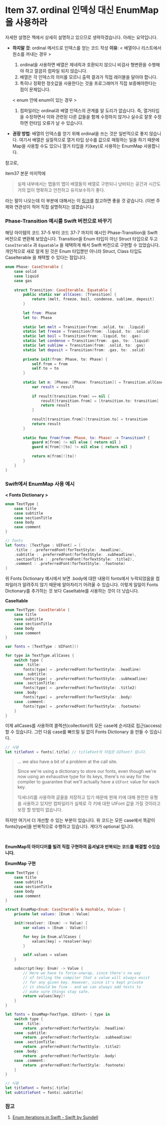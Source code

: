 # Item 37. ordinal 인덱싱 대신 EnumMap을 사용하라

자세한 설명은 책에서 상세히 설명하고 있으므로 생략하겠습니다. 아래는 요약입니다.

* **하지말 것**: ordinal 메서드로 인덱스를 얻는 코드 작성
  **이유**: 
  < 배열이나 리스트에서 원소를 꺼내는 경우 >

  1. ordinal을 사용하면 배열은 제네릭과 호환되지 않으니 비검사 형변환을 수행해야 하고 깔끔히 컴파일 되지 않습니다.
  2. 배열은 각 인덱스의 의미를 모르니 출력 결과가 직접 레이블을 달아야 합니다. 
  3. 특히나 정확한 정숫값을 사용한다는 것을 프로그래머가 직접 보증해야한다는 점이 문제입니다.

   < enum 안에 enum이 있는 경우 >

  1. 컴파일러는 ordinal과 배열 인덱스의 관계를 알 도리가 없습니다. 
     즉, 열거타입을 수정하면서 이와 관련된 다른  값들을 함께 수정하지 않거나 실수로 잘못 수정하면 런타임 오류가 날 수 있습니다. 

* **권장 방법**: 배열의 인덱스를 얻기 위해 ordinal을 쓰는 것은 일반적으로 좋지 않습니다. 여기서 배열은 실질적으로 열거 타입 상수를 값으로 매핑하는 일을 하기 때문에 Map을 사용할 수도 있으니 열거 타입을 키(key)로 사용하는 EnumMap 사용합니다.  

참고로, 

item37 본문 마지막에 

> 실제 내부에서는 맵들의 맵이 배열들의 배열로 구현되니 낭비되는 공간과 시간도 거의 없이 명확하고 안전하고 유지보수하기 좋다. 

라는 말이 나오는데 이 부분에 대해서는 이 [링크](https://www.tutorialspoint.com/difference-between-enummap-and-hashmap-in-java)를 참고하면 좋을 것 같습니다. (이번 주제와 연관성이 적어 직접 설명하지는 않겠습니다.) 

### Phase-Transition 예시를 Swift 버전으로 바꾸기 

해당 아이템의 코드 37-5 부터 코드 37-7 까지의 예시인 Phase-Transition을 Swift 버전으로 변환해 보았습니다. Transition을 Enum 타입이 아닌 Struct 타입으로 두고 `CaseIterable` 과 `Equatable` 을 채택하게 해서 Swift 버전으로 구현할 수 있었습니다. 개인적으로 새로 알게 된 것은 Enum 타입뿐만 아니라 Struct, Class 타입도 CaseIterable 을 채택할 수 있다는 점입니다.

```swift
enum Phase: CaseIterable {
    case solid
    case liquid
    case gas
    
    struct Transition: CaseIterable, Equatable {
        public static var allCases: [Transition] {
            return [melt, freeze, boil, condense, sublime, deposit]
        }
        
        let from: Phase
        let to: Phase
        
        static let melt = Transition(from: .solid, to: .liquid)
        static let freeze = Transition(from: .liquid, to: .solid)
        static let boil = Transition(from: .liquid, to: .gas)
        static let condense = Transition(from: .gas, to: .liquid)
        static let sublime = Transition(from: .solid, to: .gas)
        static let deposit = Transition(from: .gas, to: .solid)
        
        private init(from: Phase, to: Phase) {
            self.from = from
            self.to = to
        }
        
        static let m: [Phase: [Phase: Transition]] = Transition.allCases.reduce([Phase: [Phase: Transition]]()) { (result, transition) -> [Phase: [Phase: Transition]] in
            var result = result
            
            if result[transition.from] == nil {
                result[transition.from] = [transition.to: transition]
                return result
            }
            
            result[transition.from]![transition.to] = transition
            return result
        }
        
        static func from(from: Phase, to: Phase) -> Transition? {
            guard m[from] != nil else { return nil }
            guard m[from]![to] != nil else { return nil }
            
            return m[from]![to]!
        }
    }
}
```
### Swift에서 EnumMap 사용 예시

**< Fonts Dictionary >**

```swift
enum TextType {
    case title
    case subtitle
    case sectionTitle
    case body
    case comment
}

// fonts
let fonts: [TextType : UIFont] = [
    .title : .preferredFont(forTextStyle: .headline),
    .subtitle : .preferredFont(forTextStyle: .subheadline),
    .sectionTitle : .preferredFont(forTextStyle: .title2),
    .comment : .preferredFont(forTextStyle: .footnote)
]
```

위 Fonts Dictionary 예시에서 보면 .body에 대한 내용이 fonts에서 누락되었음을 컴파일러가 알려주지 않기 때문에 알아차리기 어려울 수 있습니다. 이렇게 일일이 Fonts Dictionary를 추가하는 것 보다 CaseItable를 사용하는 것이 더 낫습니다.

**CaseItable**

```swift
enum TextType: CaseIterable {
    case title
    case subtitle
    case sectionTitle
    case body
    case comment
}

var fonts = [TextType : UIFont]()

for type in TextType.allCases {
    switch type {
    case .title:
        fonts[type] = .preferredFont(forTextStyle: .headline)
    case .subtitle:
        fonts[type] = .preferredFont(forTextStyle: .subheadline)
    case .sectionTitle:
        fonts[type] = .preferredFont(forTextStyle: .title2)
    case .body:
        fonts[type] = .preferredFont(forTextStyle: .body)
    case .comment:
        fonts[type] = .preferredFont(forTextStyle: .footnote)
    }
}
```

이제 allCases를 사용하여 콜렉션(collection)의 모든 case에 순서대로 접근(access)할 수 있습니다. 그런 다음 case를 빠뜨릴 일 없이  Fonts Dictionary 을 만들 수 있습니다.

```swift
// 사용
let titleFont = fonts[.title] // titleFont의 타입은 UIFont? 입니다.
```

> ...  we also have a bit of a problem at the call site.
>
> Since we're using a dictionary to store our fonts, even though we're now using an exhaustive type for its keys, there's no way for the compiler to guarantee that we'll actually have a `UIFont` value for each key. 
>
> 딕셔너리를 사용하여 글꼴을 저장하고 있기 때문에 현재 키에 대해 완전한 유형을 사용하고 있지만 컴파일러가 실제로 각 키에 대한 UIFont 값을 가질 것이라고 보장 할 방법이 없습니다.

하지만 여기서 더 개선할 수 있는 부분이 있습니다. 위 코드는 모든 case에서 똑같이 fonts[type]을 반복적으로 수행하고 있습니다. 게다가  optional 입니다. 

<br>

**EnumMap의 아이디어를 빌려 직접 구현하여 옵셔널과 반복되는 코드를 해결할 수있습니다.**

**EnumMap 구현**

```swift
enum TextType {
    case title
    case subtitle
    case sectionTitle
    case body
    case comment
}

struct EnumMap<Enum: CaseIterable & Hashable, Value> {
    private let values: [Enum : Value]

    init(resolver: (Enum) -> Value) {
        var values = [Enum : Value]()

        for key in Enum.allCases {
            values[key] = resolver(key)
        }

        self.values = values
    }

    subscript(key: Enum) -> Value {
        // Here we have to force-unwrap, since there's no way
        // of telling the compiler that a value will always exist
        // for any given key. However, since it's kept private
        // it should be fine - and we can always add tests to
        // make sure things stay safe.
        return values[key]!
    }
}

let fonts = EnumMap<TextType, UIFont> { type in
    switch type {
    case .title:
        return .preferredFont(forTextStyle: .headline)
    case .subtitle:
        return .preferredFont(forTextStyle: .subheadline)
    case .sectionTitle:
        return .preferredFont(forTextStyle: .title2)
    case .body:
        return .preferredFont(forTextStyle: .body)
    case .comment:
        return .preferredFont(forTextStyle: .footnote)
    }
}

// 사용
let titleFont = fonts[.title]
let subtitleFont = fonts[.subtitle]
```

### 참고

1. [Enum iterations in Swift - Swift by Sundell](https://www.swiftbysundell.com/articles/enum-iterations-in-swift-42/)